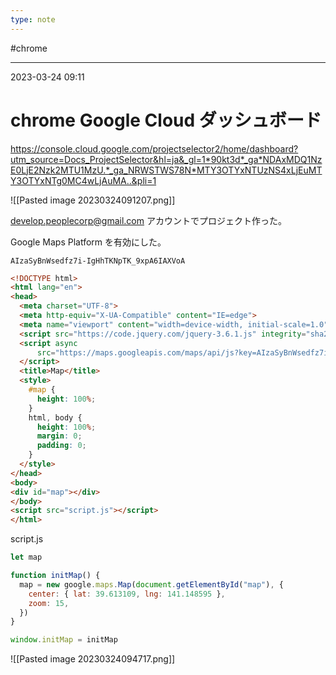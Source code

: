 ```yaml
---
type: note
---
```


#chrome 

---
2023-03-24  09:11

# chrome  Google Cloud ダッシュボード

https://console.cloud.google.com/projectselector2/home/dashboard?utm_source=Docs_ProjectSelector&hl=ja&_gl=1*90kt3d*_ga*NDAxMDQ1NzE0LjE2Nzk2MTU1MzU.*_ga_NRWSTWS78N*MTY3OTYxNTUzNS4xLjEuMTY3OTYxNTg0MC4wLjAuMA..&pli=1

![[Pasted image 20230324091207.png]]

develop.peoplecorp@gmail.com アカウントでプロジェクト作った。

Google Maps Platform を有効にした。
```
AIzaSyBnWsedfz7i-IgHhTKNpTK_9xpA6IAXVoA
```


```html
<!DOCTYPE html>
<html lang="en">
<head>
  <meta charset="UTF-8">
  <meta http-equiv="X-UA-Compatible" content="IE=edge">
  <meta name="viewport" content="width=device-width, initial-scale=1.0">
  <script src="https://code.jquery.com/jquery-3.6.1.js" integrity="sha256-3zlB5s2uwoUzrXK3BT7AX3FyvojsraNFxCc2vC/7pNI=" crossorigin="anonymous"></script>
  <script async
      src="https://maps.googleapis.com/maps/api/js?key=AIzaSyBnWsedfz7i-IgHhTKNpTK_9xpA6IAXVoA&callback=initMap">
  </script>
  <title>Map</title>
  <style>
    #map {
      height: 100%;
    }
    html, body {
      height: 100%;
      margin: 0;
      padding: 0;
    }
  </style>
</head>
<body>
<div id="map"></div>
</body>
<script src="script.js"></script>
</html>
```

script.js
```js
let map

function initMap() {
  map = new google.maps.Map(document.getElementById("map"), {
    center: { lat: 39.613109, lng: 141.148595 },
    zoom: 15,
  })
}

window.initMap = initMap
```

![[Pasted image 20230324094717.png]]
